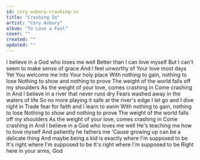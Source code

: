 ```yaml
---
id: cory-asbury-crashing-in
title: "Crashing In"
artist: "Cory Asbury"
album: "To Love a Fool"
cover: ""
created: ""
updated: ""
---
```


I believe in a God who loves me well
Better than I can love myself
But I can't seem to make sense of grace
And I feel unworthy of Your love most days
Yet You welcome me into Your holy place
With nothing to gain, nothing to lose
Nothing to show and nothing to prove
The weight of the world falls off my shoulders
As the weight of your love, comes crashing in
Come crashing in
And I believe in a river that never runs dry
Fears washed away in the waters of life
So no more playing it safe at the river's edge
I let go and I dive right in
Trade fear for faith and I learn to swim
With nothing to gain, nothing to lose
Nothing to show and nothing to prove
The weight of the world falls off my shoulders
As the weight of your love, comes crashing in
Come crashing in
And I believe in a God who loves me well
He's teaching me how to love myself
And patiently he fathers me
'Cause growing up can be a delicate thing
And maybe being a kid is exactly where I'm supposed to be
It's right where I'm supposed to be
It's right where I'm supposed to be
Right here in your arms, God